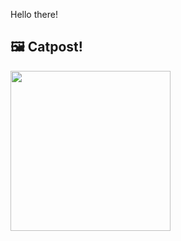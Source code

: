 Hello there!



## 🖼️ Catpost!

<sub>
    <img src="https://cdn2.thecatapi.com/images/yj9pFG9Pc.jpg" height="256">
</sub>


